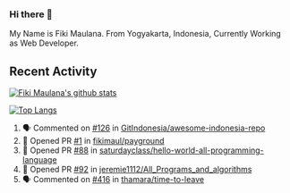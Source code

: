 ### Hi there 👋

My Name is Fiki Maulana. From Yogyakarta, Indonesia, Currently Working as Web Developer.

## Recent Activity

[![Fiki Maulana's github stats](https://github-readme-stats.vercel.app/api?username=fikimaul&show_icons=true&theme=radical)](https://github.com/fikimaul) 

[![Top Langs](https://github-readme-stats.vercel.app/api/top-langs/?username=fikimaul&langs_count=5&theme=radical)](https://github.com/fikimaul)

<!--START_SECTION:activity-->
1. 🗣 Commented on [#126](https://github.com/GitIndonesia/awesome-indonesia-repo/issues/126) in [GitIndonesia/awesome-indonesia-repo](https://github.com/GitIndonesia/awesome-indonesia-repo)
2. 💪 Opened PR [#1](https://github.com/fikimaul/payground/pull/1) in [fikimaul/payground](https://github.com/fikimaul/payground)
3. 💪 Opened PR [#88](https://github.com/saturdayclass/hello-world-all-programming-language/pull/88) in [saturdayclass/hello-world-all-programming-language](https://github.com/saturdayclass/hello-world-all-programming-language)
4. 💪 Opened PR [#92](https://github.com/jeremie1112/All_Programs_and_algorithms/pull/92) in [jeremie1112/All_Programs_and_algorithms](https://github.com/jeremie1112/All_Programs_and_algorithms)
5. 🗣 Commented on [#416](https://github.com/thamara/time-to-leave/issues/416) in [thamara/time-to-leave](https://github.com/thamara/time-to-leave)
<!--END_SECTION:activity-->
